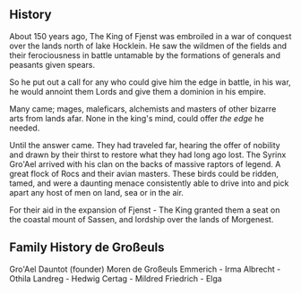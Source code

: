 
## History 

About 150 years ago, The King of Fjenst was embroiled in a war of conquest over the lands north of lake Hocklein. He saw the wildmen of the fields and their ferociousness in battle untamable by the formations of generals and peasants given spears. 

So he put out a call for any who could give him the edge in battle, in his war, he would annoint them Lords and give them a dominion in his empire. 

Many came; mages, maleficars, alchemists and masters of other bizarre arts from lands afar. None in the king's mind, could offer *the edge* he needed. 

Until the answer came. They had traveled far, hearing the offer of nobility and drawn by their thirst to restore what they had long ago lost. The Syrinx Gro'Ael arrived with his clan on the backs of massive raptors of legend. A great flock of Rocs and their avian masters. These birds could be ridden, tamed, and were a daunting menace consistently able to drive into and pick apart any host of men on land, sea or in the air. 

For their aid in the expansion of Fjenst - The King granted them a seat on the coastal mount of Sassen, and lordship over the lands of Morgenest. 

## Family History de Großeuls 

Gro'Ael Dauntot (founder)
Moren de Großeuls 
Emmerich - Irma
Albrecht - Othila
Landreg - Hedwig
Certag - Mildred
Friedrich - Elga
